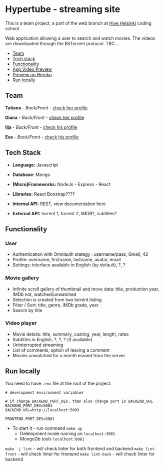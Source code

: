 # Hypertube - streaming site

This is a team project, a part of the web branch at [Hive Helsinki](https://www.hive.fi/) coding school.

Web application allowing a user to search and watch movies.
The videos are downloaded through the BitTorrent protocol.
TBC....

- [Team](#team)
- [Tech stack](#tech-stack)
- [Functionality](#functionality)
- [App Video Preview](#app-live-preview)
- [Preview on Heroku](#preview-on-heroku)
- [Run locally](#run-locally)

## Team

**Tatiana** - _Back/Front_ - [check her profile](https://github.com/T7Q)

**Diana** - _Back/Front_ - [check her profile](https://github.com/DianaMukaliyeva)

**Ilja** - _Back/Front_ - [check his profile](https://github.com/iljaSL)

**Esa** - _Back/Front_ - [check his profile](https://github.com/ehalmkro)

## Tech Stack

- **Language:** Javascript
- **Database:** Mongo
- **[Micro]Frameworks:** NodeJs - Express - React
- **Libraries:** React Boostrap????

- **Internal API:** REST, view documentation here
- **External API:** torrent 1, torrent 2, IMDB?, subtitles?

## Functionality

### User

- Authentication with Omniauth stategy : username/pass, Gmail, 42
- Profile: username, firstname, lastname, avatar, email
- Settings: interface available in English (by default), ?, ?

### Movie gallery

- Infinite scroll gallery of thumbnail and move data: title, production year, IMDb not, watched/unwatched
- Selection is created from two torrent listing
- Filter / Sort: title, genre, IMDb grade, year
- Search by title

### Video player

- Movie details: title, summary, casting, year, length, rates
- Subtitles in English, ?, ?, ? (if available)
- Uninterrupted streaming
- List of comments, option of leaving a comment
- Movies unwatched for a month erased from the server

## Run locally

You need to have `.env` file at the root of the project:

```
# development environment variables

# if change BACKEND_PORT_DEV, than also change port in BACKEND_URL
BACKEND_PORT_DEV=5003
BACKEND_URL=http://localhost:5003

FRONTEND_PORT_DEV=3001

```

- To start it - run command `make up`
  - Delelopment mode running on `localhost:3001`
  - MongoDb tools `localhost:8081`

`make -j lint` - will check linter for both frontend and backend
`make lint-front` - will check linter for frontend
`make lint-back` - will check linter for backend
